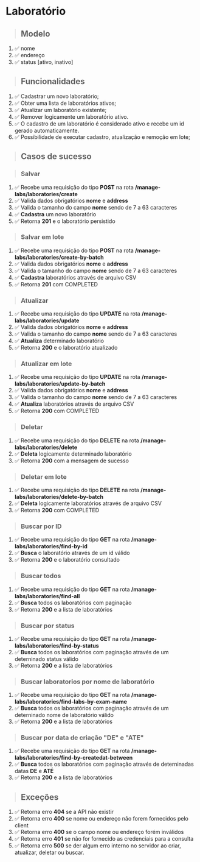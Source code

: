 # Laboratório

> ## Modelo

1.  ✅ nome
2.  ✅ endereço
3.  ✅ status [ativo, inativo]

> ## Funcionalidades

1.  ✅ Cadastrar um novo laboratório;
2.  ✅ Obter uma lista de laboratórios ativos;
3.  ✅ Atualizar um laboratório existente;
4.  ✅ Remover logicamente um laboratório ativo.
5.  ✅ O cadastro de um laboratório é considerado ativo e recebe um id gerado automaticamente.
6.  ✅ Possibilidade de executar cadastro, atualização e remoção em lote;

> ## Casos de sucesso

> ### Salvar

1.  ✅ Recebe uma requisição do tipo **POST** na rota **/manage-labs/laboratories/create**
2.  ✅ Valida dados obrigatórios **nome** e **address**
3.  ✅ Valida o tamanho do campo **nome** sendo de 7 a 63 caracteres
4.  ✅ **Cadastra** um novo laboratório
5.  ✅ Retorna **201** e o laboratório persistido

> ### Salvar em lote

1.  ✅ Recebe uma requisição do tipo **POST** na rota **/manage-labs/laboratories/create-by-batch**
2.  ✅ Valida dados obrigatórios **nome** e **address**
3.  ✅ Valida o tamanho do campo **nome** sendo de 7 a 63 caracteres
4.  ✅ **Cadastra** laboratórios através de arquivo CSV
5.  ✅ Retorna **201** com COMPLETED

> ### Atualizar

1.  ✅ Recebe uma requisição do tipo **UPDATE** na rota **/manage-labs/laboratories/update**
2.  ✅ Valida dados obrigatórios **nome** e **address**
3.  ✅ Valida o tamanho do campo **nome** sendo de 7 a 63 caracteres
4.  ✅ **Atualiza** determinado laboratório
5.  ✅ Retorna **200** e o laboratório atualizado

> ### Atualizar em lote

1.  ✅ Recebe uma requisição do tipo **UPDATE** na rota **/manage-labs/laboratories/update-by-batch**
2.  ✅ Valida dados obrigatórios **nome** e **address**
3.  ✅ Valida o tamanho do campo **nome** sendo de 7 a 63 caracteres
4.  ✅ **Atualiza** laboratórios através de arquivo CSV
5.  ✅ Retorna **200** com COMPLETED

> ### Deletar

1.  ✅ Recebe uma requisição do tipo **DELETE** na rota **/manage-labs/laboratories/delete**
2.  ✅ **Deleta** logicamente determinado laboratório
3.  ✅ Retorna **200** com a mensagem de sucesso

> ### Deletar em lote

1.  ✅ Recebe uma requisição do tipo **DELETE** na rota **/manage-labs/laboratories/delete-by-batch**
2.  ✅ **Deleta** logicamente laboratórios através de arquivo CSV
3.  ✅ Retorna **200** com COMPLETED

> ### Buscar por ID

1.  ✅ Recebe uma requisição do tipo **GET** na rota **/manage-labs/laboratories/find-by-id**
2.  ✅ **Busca** o laboratório através de um id válido
3.  ✅ Retorna **200** e o laboratório consultado

> ### Buscar todos

1.  ✅ Recebe uma requisição do tipo **GET** na rota **/manage-labs/laboratories/find-all**
2.  ✅ **Busca** todos os laboratórios com paginação
3.  ✅ Retorna **200** e a lista de laboratórios

> ### Buscar por status

1.  ✅ Recebe uma requisição do tipo **GET** na rota **/manage-labs/laboratories/find-by-status**
2.  ✅ **Busca** todos os laboratórios com paginação através de um deterninado status válido
3.  ✅ Retorna **200** e a lista de laboratórios

> ### Buscar laboratorios por nome de laboratório

1.  ✅ Recebe uma requisição do tipo **GET** na rota **/manage-labs/laboratories/find-labs-by-exam-name**
2.  ✅ **Busca** todos os laboratórios com paginação através de um deterninado nome de laboratório válido
3.  ✅ Retorna **200** e a lista de laboratórios

> ### Buscar por data de criação "DE" e "ATE"

1.  ✅ Recebe uma requisição do tipo **GET** na rota **/manage-labs/laboratories/find-by-createdat-between**
2.  ✅ **Busca** todos os laboratórios com paginação através de deterninadas datas **DE** e **ATÉ**
3.  ✅ Retorna **200** e a lista de laboratórios

> ## Exceções

1.  ✅ Retorna erro **404** se a API não existir
2.  ✅ Retorna erro **400** se nome ou endereço não forem fornecidos pelo client
3.  ✅ Retorna erro **400** se o campo nome ou endereço forém inválidos
4.  ✅ Retorna erro **401** se não for fornecido as credenciais para a consulta
5.  ✅ Retorna erro **500** se der algum erro interno no servidor ao criar, atualizar, deletar ou buscar.
